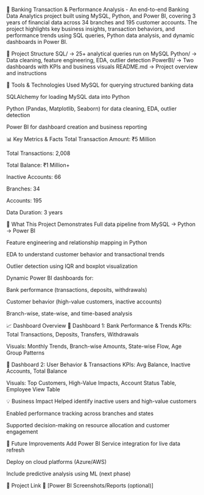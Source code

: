 🏦 Banking Transaction & Performance Analysis - 
An end-to-end Banking Data Analytics project built using MySQL, Python, and Power BI, covering 3 years of financial data across 34 branches and 195 customer accounts. The project highlights key business insights, transaction behaviors, and performance trends using SQL queries, Python data analysis, and dynamic dashboards in Power BI.

📁 Project Structure
SQL/ → 25+ analytical queries run on MySQL
Python/ → Data cleaning, feature engineering, EDA, outlier detection
PowerBI/ → Two dashboards with KPIs and business visuals
README.md → Project overview and instructions

🔧 Tools & Technologies Used
MySQL for querying structured banking data

SQLAlchemy for loading MySQL data into Python

Python (Pandas, Matplotlib, Seaborn) for data cleaning, EDA, outlier detection

Power BI for dashboard creation and business reporting

📊 Key Metrics & Facts
Total Transaction Amount: ₹5 Million

Total Transactions: 2,008

Total Balance: ₹1 Million+

Inactive Accounts: 66

Branches: 34

Accounts: 195

Data Duration: 3 years

📌 What This Project Demonstrates
Full data pipeline from MySQL → Python → Power BI

Feature engineering and relationship mapping in Python

EDA to understand customer behavior and transactional trends

Outlier detection using IQR and boxplot visualization

Dynamic Power BI dashboards for:

Bank performance (transactions, deposits, withdrawals)

Customer behavior (high-value customers, inactive accounts)

Branch-wise, state-wise, and time-based analysis

📈 Dashboard Overview
📍 Dashboard 1: Bank Performance & Trends
KPIs: Total Transactions, Deposits, Transfers, Withdrawals

Visuals: Monthly Trends, Branch-wise Amounts, State-wise Flow, Age Group Patterns

📍 Dashboard 2: User Behavior & Transactions
KPIs: Avg Balance, Inactive Accounts, Total Balance

Visuals: Top Customers, High-Value Impacts, Account Status Table, Employee View Table

💡 Business Impact
Helped identify inactive users and high-value customers

Enabled performance tracking across branches and states

Supported decision-making on resource allocation and customer engagement

🚀 Future Improvements
Add Power BI Service integration for live data refresh

Deploy on cloud platforms (Azure/AWS)

Include predictive analysis using ML (next phase)

🔗 Project Link
📎 [Power BI Screenshots/Reports (optional)]
